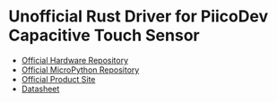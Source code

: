 [Official Hardware Repository]: https://github.com/CoreElectronics/CE-PiicoDev-Capacitive-Touch-Sensor-CAP1203/tree/1178346d1c3d1f11ed98f5183aa7f7c944a775a6
[Official MicroPython Repository]: https://github.com/CoreElectronics/CE-PiicoDev-CAP1203-MicroPython-Module/tree/f2a061b83e020ef96865ba97215793c02717747e
[Official Product Site]: https://piico.dev/p12
[Datasheet]: https://www.microchip.com/en-us/product/CAP1203
# Unofficial Rust Driver for PiicoDev Capacitive Touch Sensor
- [Official Hardware Repository]
- [Official MicroPython Repository]
- [Official Product Site]
- [Datasheet]
